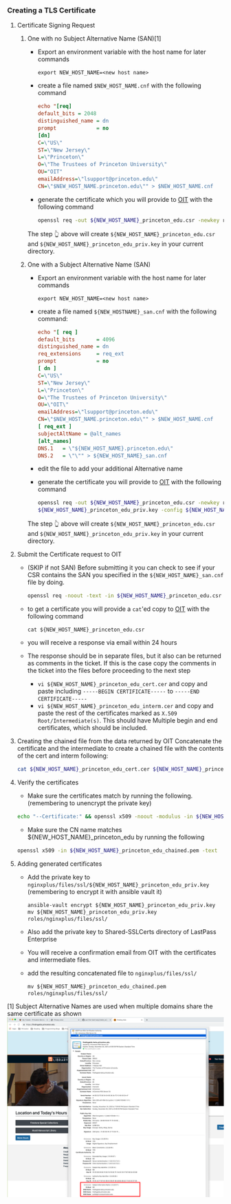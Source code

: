 ### Creating a TLS Certificate

1. Certificate Signing Request

   1. One with no Subject Alternative Name (SAN)[1]

      * Export an environment variable with the host name for later commands
        ```
        export NEW_HOST_NAME=<new host name>
        ```
      * create a file named `$NEW_HOST_NAME.cnf` with the following command

        ```ini
        echo "[req]
        default_bits = 2048
        distinguished_name = dn
        prompt             = no
        [dn]
        C=\"US\"
        ST=\"New Jersey\"
        L=\"Princeton\"
        O=\"The Trustees of Princeton University\"
        OU="OIT"
        emailAddress=\"lsupport@princeton.edu\"
        CN=\"$NEW_HOST_NAME.princeton.edu\"" > $NEW_HOST_NAME.cnf
        ```

      * generate the certificate which you will provide to
        [OIT](https://princeton.service-now.com/snap?sys_id=c85dafbd4f752e0018ddd48e5210c7e4&id=sc_cat_item&table=sc_cat_item)
        with the following command

        ```bash
        openssl req -out ${NEW_HOST_NAME}_princeton_edu.csr -newkey rsa:2048 -nodes -keyout ${NEW_HOST_NAME}_princeton_edu_priv.key -config ${NEW_HOST_NAME}.cnf
        ```

      The step :point_up_2: above will create `${NEW_HOST_NAME}_princeton_edu.csr` and
      `${NEW_HOST_NAME}_princeton_edu_priv.key` in your current directory.


   1. One with a Subject Alternative Name (SAN)

      * Export an environment variable with the host name for later commands
        ```
        export NEW_HOST_NAME=<new host name>
        ```

      * create a file named `${NEW_HOSTNAME}_san.cnf` with the following command:

        ```ini
        echo "[ req ]
        default_bits       = 4096
        distinguished_name = dn
        req_extensions     = req_ext
        prompt             = no
        [ dn ]
        C=\"US\"
        ST=\"New Jersey\"
        L=\"Princeton\"
        O=\"The Trustees of Princeton University\"
        OU=\"OIT\"
        emailAddress=\"lsupport@princeton.edu\"
        CN=\"$NEW_HOST_NAME.princeton.edu\"" > $NEW_HOST_NAME.cnf
        [ req_ext ]
        subjectAltName = @alt_names
        [alt_names]
        DNS.1   = \"${NEW_HOST_NAME}.princeton.edu\"
        DNS.2   = \"\"" > ${NEW_HOST_NAME}_san.cnf
        ```
      * edit the file to add your additional Alternative name

      * generate the certificate you will provide to
        [OIT](https://princeton.service-now.com/snap?sys_id=c85dafbd4f752e0018ddd48e5210c7e4&id=sc_cat_item&table=sc_cat_item)
        with the following command

        ```bash
        openssl req -out ${NEW_HOST_NAME}_princeton_edu.csr -newkey rsa:4096 -nodes -keyout
        ${NEW_HOST_NAME}_princeton_edu_priv.key -config ${NEW_HOST_NAME}_san.cnf
        ```

      The step :point_up_2: above will create `${NEW_HOST_NAME}_princeton_edu.csr` and
      `${NEW_HOST_NAME}_princeton_edu_priv.key` in your current directory.


1. Submit the Certificate request to OIT

   * (SKIP if not SAN) Before submitting it you can check to see if your CSR contains the SAN you
     specified in the `${NEW_HOST_NAME}_san.cnf` file by doing.

      ```bash
      openssl req -noout -text -in ${NEW_HOST_NAME}_princeton_edu.csr | grep DNS
      ```

    * to get a certificate you will provide a `cat`'ed copy to
      [OIT](https://princeton.service-now.com/snap?sys_id=c85dafbd4f752e0018ddd48e5210c7e4&id=sc_cat_item&table=sc_cat_item)
      with the following command

      ```
      cat ${NEW_HOST_NAME}_princeton_edu.csr
      ```

   * you will receive a response via email within 24 hours

   * The response should be in separate files, but it also can be returned as comments in the ticket.  If this is the case copy the comments in the ticket into the files before proceeding to the next step

      * `vi ${NEW_HOST_NAME}_princeton_edu_cert.cer` and copy and paste including `-----BEGIN CERTIFICATE-----` to `-----END CERTIFICATE-----`
      * `vi ${NEW_HOST_NAME}_princeton_edu_interm.cer` and copy and paste the rest of the certificates marked as `X.509 Root/Intermediate(s)`.  This should have Multiple begin and end certificates, which should be included.

1. Creating the chained file from the data returned by OIT
    Concatenate the certificate and the intermediate to create a chained file with
      the contents of the cert and interm following:

      ```bash
      cat ${NEW_HOST_NAME}_princeton_edu_cert.cer ${NEW_HOST_NAME}_princeton_edu_interm.cer > ${NEW_HOST_NAME}_princeton_edu_chained.pem
      ```


1. Verify the certificates

    * Make sure the certificates match by running the following. (remembering to
      unencrypt the private key)

    ```bash
    echo "--Certificate:" && openssl x509 -noout -modulus -in ${NEW_HOST_NAME}_princeton_edu_chained.pem && echo "--Key:" && openssl rsa -noout -modulus -in ${NEW_HOST_NAME}_princeton_edu_priv.key
    ```

    * Make sure the CN name matches ${NEW_HOST_NAME}_princeton_edu by running the
      following

    ```bash
    openssl x509 -in ${NEW_HOST_NAME}_princeton_edu_chained.pem -text
    ```

1. Adding generated certificates

    * Add the private key to `nginxplus/files/ssl/${NEW_HOST_NAME}_princeton_edu_priv.key`
    (remembering to encrypt it with ansible vault it)

      ```
      ansible-vault encrypt ${NEW_HOST_NAME}_princeton_edu_priv.key
      mv ${NEW_HOST_NAME}_princeton_edu_priv.key roles/nginxplus/files/ssl/
      ```

    * Also add the private key to Shared-SSLCerts directory of LastPass Enterprise

    * You will receive a confirmation email from OIT with the certificates and
      intermediate files.

    * add the resulting concatenated file to `nginxplus/files/ssl/`

      ```
      mv ${NEW_HOST_NAME}_princeton_edu_chained.pem roles/nginxplus/files/ssl/
      ```

[1] Subject Alternative Names are used when multiple domains share the same certificate as shown ![SAN Example](images/san/san_example.png)
